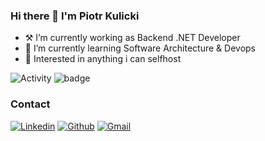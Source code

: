### Hi there 👋 I'm Piotr Kulicki

- ⚒ I’m currently working as Backend .NET Developer
- 🌱 I’m currently learning Software Architecture & Devops
- 🦝 Interested in anything i can selfhost

![Activity](https://wakapi.coolicky.com/api/activity/chart/coolicky.svg?dark)
![badge](https://wakapi.coolicky.com/api/badge/coolicky/coolicky/interval:30_days?label=last%2030d)

### Contact
[![Linkedin](https://img.shields.io/badge/LinkedIn-0077B5?style=for-the-badge&logo=linkedin&logoColor=white)](https://www.linkedin.com/in/coolicky/) [![Github](https://img.shields.io/badge/GitHub-100000?style=for-the-badge&logo=github&logoColor=white)](https://github.com/Coolicky) [![Gmail](https://img.shields.io/badge/Gmail-D14836?style=for-the-badge&logo=gmail&logoColor=white)](mailto:piotr.kulicki@gmail.com)
